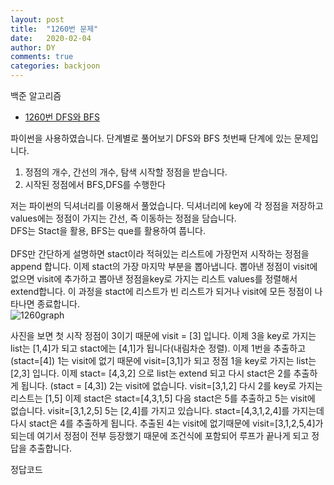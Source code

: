```yaml
---
layout: post
title:  "1260번 문제"
date:   2020-02-04
author: DY
comments: true
categories: backjoon
---
```


백준 알고리즘
* [1260번 DFS와 BFS](https://www.acmicpc.net/problem/1260)

파이썬을 사용하였습니다.
단계별로 풀어보기 DFS와 BFS 첫번째 단계에 있는 문제입니다.
        
1. 정점의 개수, 간선의 개수, 탐색 시작할 정점을 받습니다.<br/>
2. 시작된 정점에서 BFS,DFS를 수행한다<br/>
        

        
저는 파이썬의 딕셔너리를 이용해서 풀었습니다.
딕셔너리에 key에 각 정점을 저장하고 values에는 정점이 가지는 간선, 즉 이동하는 정점을 담습니다.<br/>
DFS는 Stact을 활용, BFS는 que를 활용하여 풉니다. <br/><br/>
DFS만 간단하게 설명하면 stact이라 적혀있는 리스트에 가장먼저 시작하는 정점을 append 합니다. 
이제 stact의 가장 마지막 부분을 뽑아냅니다. 뽑아낸 정점이 visit에 없으면 visit에 추가하고
뽑아낸 정점을key로 가지는 리스트 values를 정렬해서 extend합니다. 
이 과정을 stact에 리스트가 빈 리스트가 되거나 visit에 모든 정점이 나타나면 종료합니다.<br/>
![1260graph](https://user-images.githubusercontent.com/37605781/79862186-b046e200-8410-11ea-9de7-b6ca74d7604f.PNG)

사진을 보면 첫 시작 정점이 3이기 때문에 visit = [3] 입니다. 이제 3을 key로 가지는 list는 [1,4]가 되고 
stact에는 [4,1]가 됩니다(내림차순 정렬). 이제 1번을 추출하고 (stact=[4]) 1는 visit에 없기 때문에 visit=[3,1]가 되고
정점 1을 key로 가지는 list는 [2,3] 입니다. 이제 stact= [4,3,2] 으로 list는 extend 되고 다시 stact은 2를 추출하게 됩니다. (stact = [4,3])
2는 visit에 없습니다. visit=[3,1,2] 다시 2를 key로 가지는 리스트는 [1,5] 이제 stact은 stact=[4,3,1,5] 다음 stact은 5를 추출하고 
5는 visit에 없습니다. visit=[3,1,2,5] 5는 [2,4]를 가지고 있습니다. stact=[4,3,1,2,4]를 가지는데 다시 stact은 4를 추출하게 됩니다.
추출된 4는 visit에 없기때문에 visit=[3,1,2,5,4]가 되는데 여기서 정점이 전부 등장했기 때문에 조건식에 포함되어 루프가 끝나게 되고 
정답을 추출합니다. 

정답코드
